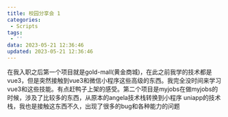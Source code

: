 ```yaml
---
title: 校园分享会 1
categories:
 - Scripts
tags:
 - ''
data: 2023-05-21 12:36:46
updated: 2023-05-21 12:36:46
---
```


在我入职之后第一个项目就是gold-mall(黄金商城)，在此之前我学的技术都是vue3，但是突然接触到vue3和微信小程序这些高级的东西。我完全没时间来学习vue3和这些技能。有点赶鸭子上架的感受。第二个项目是myjobs在做myjobs的时候，涉及了比较多的东西，从原本的angela技术栈转换到小程序 uniapp的技术栈，我也是接触这东西不久，出现了很多的bug和各种能力的问题

